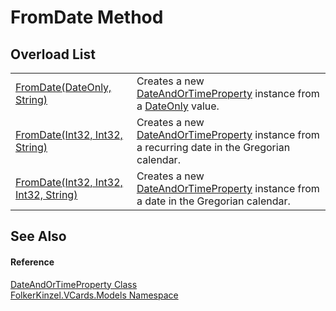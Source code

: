 # FromDate Method


## Overload List
<table>
<tr>
<td><a href="6b1729db-cf1e-0e16-8115-259985c22137.md">FromDate(DateOnly, String)</a></td>
<td>Creates a new <a href="aa70dc7b-913e-f421-bbe6-2151b0f0c1f0.md">DateAndOrTimeProperty</a> instance from a <a href="https://learn.microsoft.com/dotnet/api/system.dateonly" target="_blank" rel="noopener noreferrer">DateOnly</a> value.</td></tr>
<tr>
<td><a href="175856d5-f16a-d79f-aa58-f4c7e6d0b582.md">FromDate(Int32, Int32, String)</a></td>
<td>Creates a new <a href="aa70dc7b-913e-f421-bbe6-2151b0f0c1f0.md">DateAndOrTimeProperty</a> instance from a recurring date in the Gregorian calendar.</td></tr>
<tr>
<td><a href="187f9522-8bec-d54b-3b08-9e43cb83f2cf.md">FromDate(Int32, Int32, Int32, String)</a></td>
<td>Creates a new <a href="aa70dc7b-913e-f421-bbe6-2151b0f0c1f0.md">DateAndOrTimeProperty</a> instance from a date in the Gregorian calendar.</td></tr>
</table>

## See Also


#### Reference
<a href="aa70dc7b-913e-f421-bbe6-2151b0f0c1f0.md">DateAndOrTimeProperty Class</a>  
<a href="10623553-9342-5b8f-9df4-6e7d1075f3df.md">FolkerKinzel.VCards.Models Namespace</a>  
